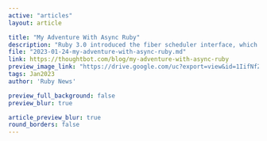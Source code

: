 ```yaml
---
active: "articles"
layout: article

title: "My Adventure With Async Ruby"
description: "Ruby 3.0 introduced the fiber scheduler interface, which is used by the async gem to run tasks concurrently. It’s particularly useful for I/O-bound workloads. This post is a summary of my journey in figuring out how to use it."
file: "2023-01-24-my-adventure-with-async-ruby.md"
link: https://thoughtbot.com/blog/my-adventure-with-async-ruby 
preview_image_link: "https://drive.google.com/uc?export=view&id=1IifNfZXmI4eKQiikUiXxviL2wumGEfq-"
tags: Jan2023
author: 'Ruby News'

preview_full_background: false
preview_blur: true

article_preview_blur: true
round_borders: false
---
```

